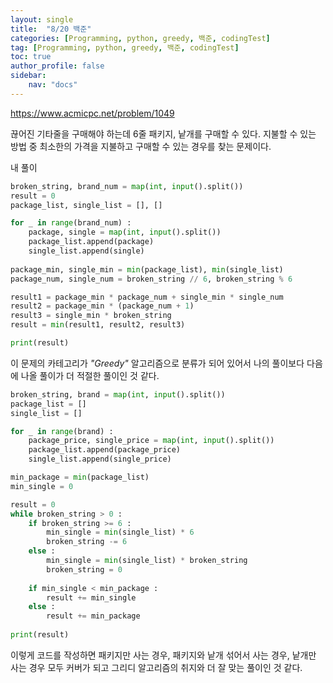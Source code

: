 ```yaml
---
layout: single
title:  "8/20 백준"
categories: [Programming, python, greedy, 백준, codingTest]
tag: [Programming, python, greedy, 백준, codingTest]
toc: true
author_profile: false
sidebar:
    nav: "docs"
---
```


https://www.acmicpc.net/problem/1049



끊어진 기타줄을 구매해야 하는데 6줄 패키지, 낱개를 구매할 수 있다. 지불할 수 있는 방법 중 최소한의 가격을 지불하고 구매할 수 있는 경우를 찾는 문제이다.



내 풀이

```python
broken_string, brand_num = map(int, input().split())
result = 0
package_list, single_list = [], []

for _ in range(brand_num) :
    package, single = map(int, input().split())
    package_list.append(package)
    single_list.append(single)
    
package_min, single_min = min(package_list), min(single_list)
package_num, single_num = broken_string // 6, broken_string % 6

result1 = package_min * package_num + single_min * single_num
result2 = package_min * (package_num + 1)
result3 = single_min * broken_string
result = min(result1, result2, result3)

print(result)
```



이 문제의 카테고리가 *"Greedy"* 알고리즘으로 분류가 되어 있어서 나의 풀이보다 다음에 나올 풀이가 더 적절한 풀이인 것 같다.



```python
broken_string, brand = map(int, input().split())
package_list = []
single_list = []

for _ in range(brand) :
    package_price, single_price = map(int, input().split())
    package_list.append(package_price)
    single_list.append(single_price)

min_package = min(package_list)
min_single = 0

result = 0
while broken_string > 0 :
    if broken_string >= 6 :
        min_single = min(single_list) * 6
        broken_string -= 6
    else :
        min_single = min(single_list) * broken_string
        broken_string = 0
        
    if min_single < min_package :
        result += min_single
    else :
        result += min_package
    
print(result)
```



이렇게 코드를 작성하면 패키지만 사는 경우, 패키지와 낱개 섞어서 사는 경우, 낱개만 사는 경우 모두 커버가 되고 그리디 알고리즘의 취지와 더 잘 맞는 풀이인 것 같다.